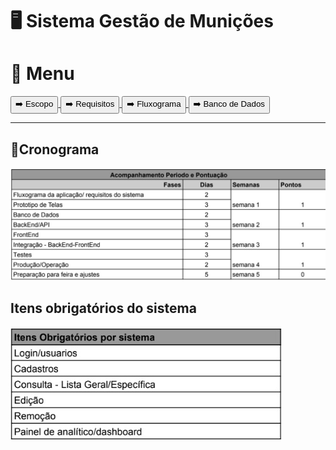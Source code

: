 # 🖥️ Sistema Gestão de Munições

# 📕 Menu
<a href="./src/pages/escopo.md">
    <button>➡️ Escopo</button>
</a>
<a href="./src/pages/requisitos.md">
    <button>➡️ Requisitos</button>
</a>
<a href="./src/pages/fluxograma.md">
    <button>➡️ Fluxograma</button>
</a>
<a href="./src/pages/bancoDados.md">
    <button>➡️ Banco de Dados</button>
</a>
<hr>

## 📅Cronograma
<img src="./src/img/conograma.jpeg">

## Itens obrigatórios do sistema
<img src="./src/img/itens.jpeg">